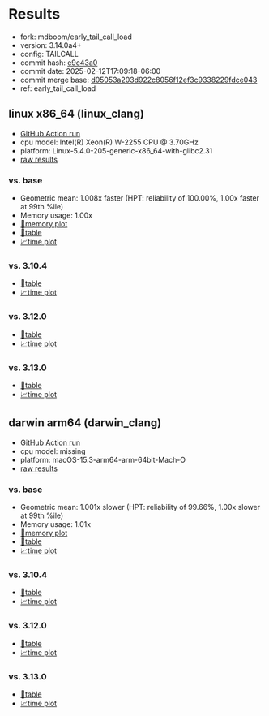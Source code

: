 # Results

- fork: mdboom/early_tail_call_load
- version: 3.14.0a4+
- config: TAILCALL
- commit hash: [e9c43a0](https://github.com/mdboom/cpython/commit/e9c43a0)
- commit date: 2025-02-12T17:09:18-06:00
- commit merge base: [d05053a203d922c8056f12ef3c9338229fdce043](https://github.com/python/cpython/commit/d05053a203d922c8056f12ef3c9338229fdce043)
- ref: early_tail_call_load

## linux x86_64 (linux_clang)

- [GitHub Action run](https://github.com/faster-cpython/benchmarking/actions/runs/13313002500)
- cpu model: Intel(R) Xeon(R) W-2255 CPU @ 3.70GHz
- platform: Linux-5.4.0-205-generic-x86_64-with-glibc2.31
- [raw results](bm-20250212-linux_clang-x86_64-mdboom-early_tail_call_load-3.14.0a4%2B-e9c43a0.json)

### vs. base

- Geometric mean: 1.008x faster (HPT: reliability of 100.00%, 1.00x faster at 99th %ile)
- Memory usage: 1.00x
- [🧠memory plot](bm-20250212-linux_clang-x86_64-mdboom-early_tail_call_load-3.14.0a4%2B-e9c43a0-vs-base-mem.svg)
- [📄table](bm-20250212-linux_clang-x86_64-mdboom-early_tail_call_load-3.14.0a4%2B-e9c43a0-vs-base.md)
- [📈time plot](bm-20250212-linux_clang-x86_64-mdboom-early_tail_call_load-3.14.0a4%2B-e9c43a0-vs-base.svg)

### vs. 3.10.4

- [📄table](bm-20250212-linux_clang-x86_64-mdboom-early_tail_call_load-3.14.0a4%2B-e9c43a0-vs-3.10.4.md)
- [📈time plot](bm-20250212-linux_clang-x86_64-mdboom-early_tail_call_load-3.14.0a4%2B-e9c43a0-vs-3.10.4.svg)

### vs. 3.12.0

- [📄table](bm-20250212-linux_clang-x86_64-mdboom-early_tail_call_load-3.14.0a4%2B-e9c43a0-vs-3.12.0.md)
- [📈time plot](bm-20250212-linux_clang-x86_64-mdboom-early_tail_call_load-3.14.0a4%2B-e9c43a0-vs-3.12.0.svg)

### vs. 3.13.0

- [📄table](bm-20250212-linux_clang-x86_64-mdboom-early_tail_call_load-3.14.0a4%2B-e9c43a0-vs-3.13.0.md)
- [📈time plot](bm-20250212-linux_clang-x86_64-mdboom-early_tail_call_load-3.14.0a4%2B-e9c43a0-vs-3.13.0.svg)

## darwin arm64 (darwin_clang)

- [GitHub Action run](https://github.com/faster-cpython/benchmarking/actions/runs/13313006911)
- cpu model: missing
- platform: macOS-15.3-arm64-arm-64bit-Mach-O
- [raw results](bm-20250212-darwin_clang-arm64-mdboom-early_tail_call_load-3.14.0a4%2B-e9c43a0.json)

### vs. base

- Geometric mean: 1.001x slower (HPT: reliability of 99.66%, 1.00x slower at 99th %ile)
- Memory usage: 1.01x
- [🧠memory plot](bm-20250212-darwin_clang-arm64-mdboom-early_tail_call_load-3.14.0a4%2B-e9c43a0-vs-base-mem.svg)
- [📄table](bm-20250212-darwin_clang-arm64-mdboom-early_tail_call_load-3.14.0a4%2B-e9c43a0-vs-base.md)
- [📈time plot](bm-20250212-darwin_clang-arm64-mdboom-early_tail_call_load-3.14.0a4%2B-e9c43a0-vs-base.svg)

### vs. 3.10.4

- [📄table](bm-20250212-darwin_clang-arm64-mdboom-early_tail_call_load-3.14.0a4%2B-e9c43a0-vs-3.10.4.md)
- [📈time plot](bm-20250212-darwin_clang-arm64-mdboom-early_tail_call_load-3.14.0a4%2B-e9c43a0-vs-3.10.4.svg)

### vs. 3.12.0

- [📄table](bm-20250212-darwin_clang-arm64-mdboom-early_tail_call_load-3.14.0a4%2B-e9c43a0-vs-3.12.0.md)
- [📈time plot](bm-20250212-darwin_clang-arm64-mdboom-early_tail_call_load-3.14.0a4%2B-e9c43a0-vs-3.12.0.svg)

### vs. 3.13.0

- [📄table](bm-20250212-darwin_clang-arm64-mdboom-early_tail_call_load-3.14.0a4%2B-e9c43a0-vs-3.13.0.md)
- [📈time plot](bm-20250212-darwin_clang-arm64-mdboom-early_tail_call_load-3.14.0a4%2B-e9c43a0-vs-3.13.0.svg)

